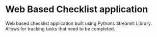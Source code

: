 # Web Based Checklist application
Web based checklist application built using Pythons Streamlit Library. 
Allows for tracking tasks that need to be completed. 
